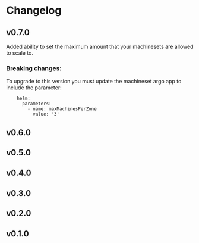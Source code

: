 # Changelog

## v0.7.0
Added ability to set the maximum amount that your machinesets are allowed to scale to.

### Breaking changes:
To upgrade to this version you must update the machineset argo app to include the parameter:

```
    helm:
      parameters:
        - name: maxMachinesPerZone
          value: '3'
```

## v0.6.0

## v0.5.0

## v0.4.0

## v0.3.0

## v0.2.0

## v0.1.0



